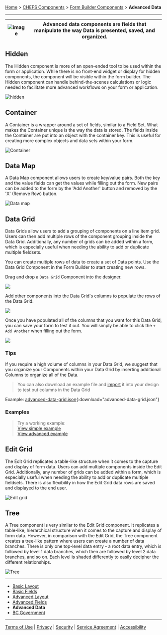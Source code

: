 [Home](index) > [CHEFS Components](CHEFS-Components) > [Form Builder Components](Form-Builder-Components) > **Advanced Data**
***

| ![image](images/advanced_data.png) | Advanced data components are fields that manipulate the way Data is presented, saved, and organized. |
|----------|----------|

<!-- * [Hidden](#hidden)    
* [Container](#container)
* [Data Map](#data-map)
* [Data Grid](#data-grid)
* [Edit Grid](#edit-grid)
* [Tree](#tree) -->

## Hidden
<!-- **[Back to top](#top)** -->

The Hidden component is more of an open-ended tool to be used within the form or application.  While there is no front-end widget or display for hidden components, the component will be visible within the form builder. The Hidden component can handle behind-the-scenes calculations or logic needed to facilitate more advanced workflows on your form or application.

![hidden](images/hidden_component.png)


## Container
<!-- **[Back to top](#top)** -->

A Container is a wrapper around a set of fields, similar to a Field Set. What makes the Container unique is the way the data is stored. The fields inside the Container are put into an object with the container key. This is useful for creating more complex objects and data sets within your form.

![Container](images/container.png)

## Data Map
<!-- **[Back to top](#top)** -->

A Data Map component allows users to create key/value pairs. Both the key and the value fields can get the values while filling out the form. New pairs can be added to the form by the 'Add Another' button and removed by the 'X' (Remove Row) button.

![Data map](images/data_map.png)

## Data Grid
<!-- **[Back to top](#top)** -->

Data Grids allow users to add a grouping of components on a line item grid. Users can then add multiple rows of the component grouping inside the Data Grid. Additionally, any number of grids can be added within a form, which is especially useful when needing the ability to add or duplicate multiple fieldsets.

You can create multiple rows of data to create a set of Data points.
Use the Data Grid Component in the Form Builder to start creating new rows.

Drag and drop a `Data Grid` Component into the designer.

![](images/data-grid-drag.png)

Add other components into the Data Grid's columns to populate the rows of the Data Grid.

![](images/data-grid-columns.png)

Once you have populated all of the columns that you want for this Data Grid, you can save your form to test it out. You will simply be able to click the `+ Add Another` when filling out the form.

![](images/data-grid-add.png)

### Tips

If you require a high volume of columns in your Data Grid, we suggest that you organize your Components within your Data Grid by inserting additional Columns to organize all of the Data.

> You can also download an example file and [import](Importing-and-exporting-form-designs) it into your design to test out columns in the Data Grid<br>

Example: [advanced-data-grid.json](/examples/advanced-data-grid.json){:download="advanced-data-grid.json"}



### Examples
> Try a working example:<br>
> [View simple example](https://submit.digital.gov.bc.ca/app/form/submit?f=c07fb298-afce-41c5-8f53-8bb838546347)<br>
> [View advanced example](https://submit.digital.gov.bc.ca/app/form/submit?f=285efa0d-e3d7-457c-9d34-67a9719cac1c)

<!-- > You can also download the example files and [import](Importing-and-exporting-form-designs) it into your design<br>
> Simple: [simple-data-grid.json](examples/simple-data-grid.json)<br>
> Advanced: [advanced-data-grid.json](examples/advanced-data-grid.json) -->


## Edit Grid
<!-- **[Back to top](#top)** -->

The Edit Grid replicates a table-like structure when it comes to the capture and display of form data. Users can add multiple components inside the Edit Grid. Additionally, any number of grids can be added within a form, which is especially useful when needing the ability to add or duplicate multiple fieldsets. There is also flexibility in how the Edit Grid data rows are saved and displayed to the end user.

![Edit grid](images/edit_grid.png)

## Tree
<!-- **[Back to top](#top)** -->

A Tree component is very similar to the Edit Grid component. It replicates a table-like, hierarchical structure when it comes to the capture and display of form data. However, in comparison with the Edit Grid, the Tree component creates a tree-like pattern where users can create a number of data branches. There is only one top-level data entry - a root data entry, which is followed by level 1 data branches, which then are followed by level 2 data branches, and so on. Each level is shaded differently to easily decipher the different relationships.

![Tree](images/tree.png)

<!-- **[Back to top](#top)** -->

***
- [Basic Layout](Basic-Layout) 
- [Basic Fields](Basic-Fields) 
- [Advanced Layout](Advanced-Layout) 
- [Advanced Fields](Advanced-Fields) 
- **Advanced Data**
- [BC Government](BC-Government)

***
[Terms of Use](Terms-of-Use) | [Privacy](Privacy) | [Security](Security) | [Service Agreement](Service-Agreement) | [Accessibility](Accessibility)